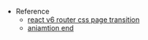 - Reference
  - [react v6 router css page transition](https://codesandbox.io/s/floral-wave-x6299o?from-embed=&file=/src/App.js)
  - [aniamtion end](https://dev.to/fazliddin04/react-router-v6-animated-transitions-diy-3e6l)
